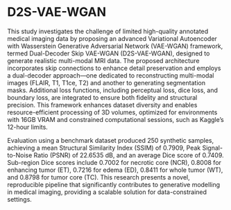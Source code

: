 # D2S-VAE-WGAN

This study investigates the challenge of limited high-quality annotated medical imaging data by proposing an advanced Variational Autoencoder with Wasserstein Generative Adversarial Network (VAE-WGAN) framework, termed Dual-Decoder Skip VAE-WGAN (D2S-VAE-WGAN), designed to generate realistic multi-modal MRI data. The proposed architecture incorporates skip connections to enhance detail preservation and employs a dual-decoder approach—one dedicated to reconstructing multi-modal images (FLAIR, T1, T1ce, T2) and another to generating segmentation masks. Additional loss functions, including perceptual loss, dice loss, and boundary loss, are integrated to ensure both fidelity and structural precision. This framework enhances dataset diversity and enables resource-efficient processing of 3D volumes, optimized for environments with 16GB VRAM and constrained computational sessions, such as Kaggle’s 12-hour limits. 

Evaluation using a benchmark dataset produced 250 synthetic samples, achieving a mean Structural Similarity Index (SSIM) of 0.7909, Peak Signal-to-Noise Ratio (PSNR) of 22.6535 dB, and an average Dice score of 0.7409. Sub-region Dice scores include 0.7002 for necrotic core (NCR), 0.8008 for enhancing tumor (ET), 0.7216 for edema (ED), 0.8411 for whole tumor (WT), and 0.8798 for tumor core (TC). This research presents a novel, reproducible pipeline that significantly contributes to generative modelling in medical imaging, providing a scalable solution for data-constrained settings.
